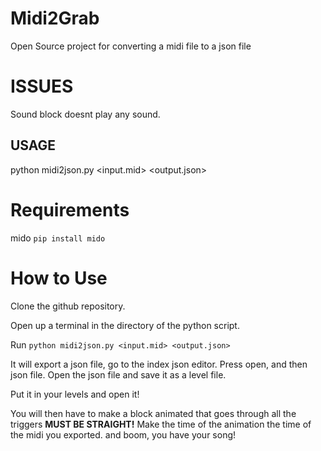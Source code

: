 # Midi2Grab
Open Source project for converting a midi file to a json file

# ISSUES
Sound block doesnt play any sound.

## USAGE
python midi2json.py <input.mid> <output.json>

# Requirements
mido 
```pip install mido```

# How to Use
Clone the github repository.

Open up a terminal in the directory of the python script.

Run ```python midi2json.py <input.mid> <output.json>```

It will export a json file, go to the index json editor.
Press open, and then json file.
Open the json file and save it as a level file.

Put it in your levels and open it!

You will then have to make a block animated that goes through all the triggers **MUST BE STRAIGHT!**
Make the time of the animation the time of the midi you exported.
and boom, you have your song!
